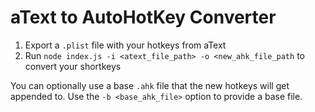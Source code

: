 # aText to AutoHotKey Converter

1. Export a `.plist` file with your hotkeys from aText
2. Run `node index.js -i <atext_file_path> -o <new_ahk_file_path` to convert your shortkeys

You can optionally use a base `.ahk` file that the new hotkeys will get appended to. Use the `-b <base_ahk_file>` option to provide a base file.
